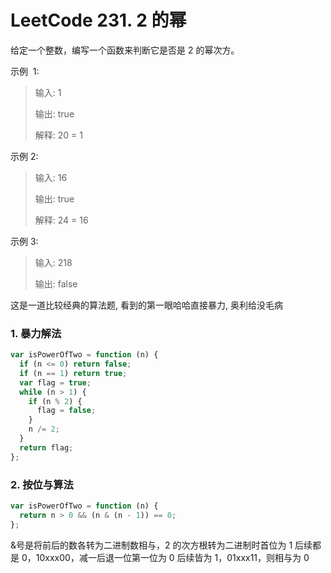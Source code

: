 # LeetCode 231. 2 的幂

给定一个整数，编写一个函数来判断它是否是 2 的幂次方。

示例  1:

> 输入: 1
>
> 输出: true
>
> 解释: 20 = 1

示例 2:

> 输入: 16
>
> 输出: true
>
> 解释: 24 = 16

示例 3:

> 输入: 218
>
> 输出: false

这是一道比较经典的算法题, 看到的第一眼哈哈直接暴力, 奥利给没毛病

### 1. 暴力解法

```js
var isPowerOfTwo = function (n) {
  if (n <= 0) return false;
  if (n == 1) return true;
  var flag = true;
  while (n > 1) {
    if (n % 2) {
      flag = false;
    }
    n /= 2;
  }
  return flag;
};
```

### 2. 按位与算法

```js
var isPowerOfTwo = function (n) {
  return n > 0 && (n & (n - 1)) == 0;
};
```

&号是将前后的数各转为二进制数相与，2 的次方根转为二进制时首位为 1 后续都是 0，10xxx00，减一后退一位第一位为 0 后续皆为 1，01xxx11，则相与为 0
